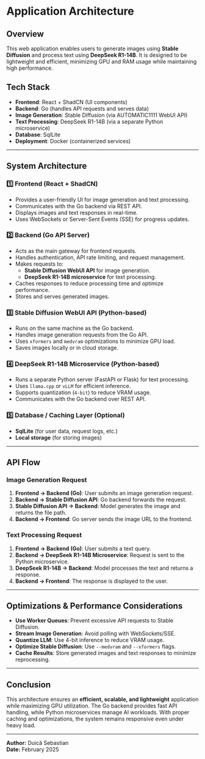# Application Architecture

## Overview
This web application enables users to generate images using **Stable Diffusion** and process text using **DeepSeek R1-14B**. It is designed to be lightweight and efficient, minimizing GPU and RAM usage while maintaining high performance.

## Tech Stack
- **Frontend**: React + ShadCN (UI components)
- **Backend**: Go (handles API requests and serves data)
- **Image Generation**: Stable Diffusion (via AUTOMATIC1111 WebUI API)
- **Text Processing**: DeepSeek R1-14B (via a separate Python microservice)
- **Database**: SqlLite
- **Deployment**: Docker (containerized services)

---

## System Architecture

### 1️⃣ **Frontend (React + ShadCN)**
- Provides a user-friendly UI for image generation and text processing.
- Communicates with the Go backend via REST API.
- Displays images and text responses in real-time.
- Uses WebSockets or Server-Sent Events (SSE) for progress updates.

### 2️⃣ **Backend (Go API Server)**
- Acts as the main gateway for frontend requests.
- Handles authentication, API rate limiting, and request management.
- Makes requests to:
  - **Stable Diffusion WebUI API** for image generation.
  - **DeepSeek R1-14B microservice** for text processing.
- Caches responses to reduce processing time and optimize performance.
- Stores and serves generated images.

### 3️⃣ **Stable Diffusion WebUI API (Python-based)**
- Runs on the same machine as the Go backend.
- Handles image generation requests from the Go API.
- Uses `xformers` and `medvram` optimizations to minimize GPU load.
- Saves images locally or in cloud storage.

### 4️⃣ **DeepSeek R1-14B Microservice (Python-based)**
- Runs a separate Python server (FastAPI or Flask) for text processing.
- Uses `llama.cpp` or `vLLM` for efficient inference.
- Supports quantization (`4-bit`) to reduce VRAM usage.
- Communicates with the Go backend over REST API.

### 5️⃣ **Database / Caching Layer (Optional)**
- **SqlLite** (for user data, request logs, etc.)
- **Local storage** (for storing images)

---

## API Flow

### **Image Generation Request**
1. **Frontend → Backend (Go)**: User submits an image generation request.
2. **Backend → Stable Diffusion API**: Go backend forwards the request.
3. **Stable Diffusion API → Backend**: Model generates the image and returns the file path.
4. **Backend → Frontend**: Go server sends the image URL to the frontend.

### **Text Processing Request**
1. **Frontend → Backend (Go)**: User submits a text query.
2. **Backend → DeepSeek R1-14B Microservice**: Request is sent to the Python microservice.
3. **DeepSeek R1-14B → Backend**: Model processes the text and returns a response.
4. **Backend → Frontend**: The response is displayed to the user.

---

## Optimizations & Performance Considerations
- **Use Worker Queues**: Prevent excessive API requests to Stable Diffusion.
- **Stream Image Generation**: Avoid polling with WebSockets/SSE.
- **Quantize LLM**: Use 4-bit inference to reduce VRAM usage.
- **Optimize Stable Diffusion**: Use `--medvram` and `--xformers` flags.
- **Cache Results**: Store generated images and text responses to minimize reprocessing.

---

## Conclusion
This architecture ensures an **efficient, scalable, and lightweight** application while maximizing GPU utilization. The Go backend provides fast API handling, while Python microservices manage AI workloads. With proper caching and optimizations, the system remains responsive even under heavy load.

---
**Author:** Duică Sebastian  
**Date:** February 2025
